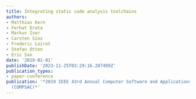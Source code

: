 ```yaml
---
title: Integrating static code analysis toolchains
authors:
- Matthias Kern
- Ferhat Erata
- Markus Iser
- Carsten Sinz
- Frederic Loiret
- Stefan Otten
- Eric Sax
date: '2019-01-01'
publishDate: '2023-11-25T03:29:16.287499Z'
publication_types:
- paper-conference
publication: '*2019 IEEE 43rd Annual Computer Software and Applications Conference
  (COMPSAC)*'
---
```

